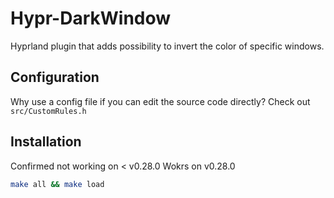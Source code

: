 # Hypr-DarkWindow
Hyprland plugin that adds possibility to invert the color of specific windows.

## Configuration
Why use a config file if you can edit the source code directly? Check out `src/CustomRules.h`

## Installation
Confirmed not working on < v0.28.0
Wokrs on v0.28.0
```sh
make all && make load
```
